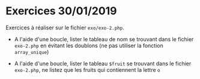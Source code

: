 # Exercices 30/01/2019

Exercices à réaliser sur le fichier `exo/exo-2.php`.

- A l'aide d'une boucle, lister le tableau de nom se trouvant dans le fichier `exo-2.php` en évitant les doublons (ne pas utiliser la fonction `array_unique`)

- A l'aide d'une boucle, lister le tableau `$fruit` se trouvant dans le fichier `exo-2.php`, ne listez que les fruits qui contiennent la lettre `o`
